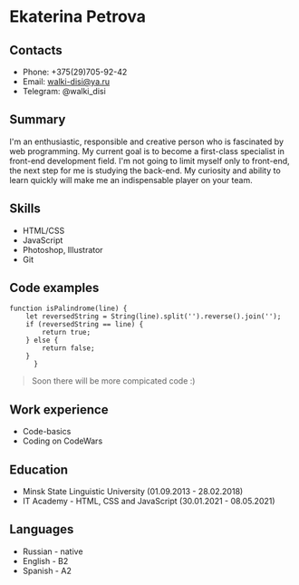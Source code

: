 # Ekaterina Petrova 

## Contacts
- Phone: +375(29)705-92-42
- Email: walki-disi@ya.ru
- Telegram: @walki_disi

## Summary
I'm an enthusiastic, responsible and creative person who is fascinated by web programming. My current goal is to become a first-class specialist in front-end development field. 
I'm not going to limit myself only to front-end, the next step for me is studying the back-end. 
My curiosity and ability to learn quickly will make me an indispensable player on your team.

## Skills
- HTML/CSS
- JavaScript
- Photoshop, Illustrator
- Git

## Code examples
```
function isPalindrome(line) {
    let reversedString = String(line).split('').reverse().join('');
    if (reversedString == line) {
        return true;
    } else {
        return false;
    }
      }
```
> Soon there will be more compicated code :)

## Work experience
- Code-basics
- Coding on CodeWars

## Education
- Minsk State Linguistic University (01.09.2013 - 28.02.2018)
- IT Academy - HTML, CSS and JavaScript (30.01.2021 - 08.05.2021)

## Languages
- Russian - native
- English - B2
- Spanish - A2
      
